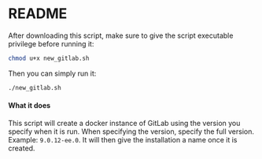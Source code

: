 # README

After downloading this script, make sure to give the script executable
privilege before running it:

```bash
chmod u+x new_gitlab.sh
```

Then you can simply run it:

```bash
./new_gitlab.sh
```

#### What it does

This script will create a docker instance of GitLab using the version you
specify when it is run.  When specifying the version, specify the full
version.  Example: `9.0.12-ee.0`.  It will then give the installation a name
once it is created.
